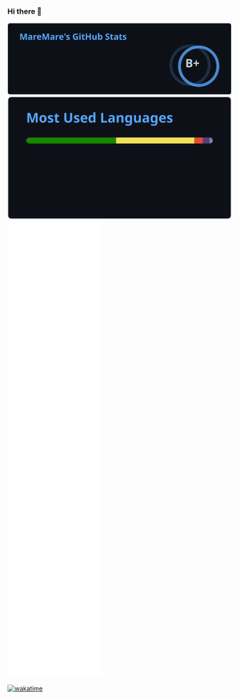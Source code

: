 ### Hi there 👋

<!--
![](https://user-images.githubusercontent.com/807378/199817367-3d6e33d6-c308-47ae-8334-54c2ea68a763.gif)
-->

<dl>
  <dt>
    <a href="https://github.com/anuraghazra/github-readme-stats"><img alt="MareMare's GitHub stats" src="github-stats.svg"></a>
  </dt>
  <dt>
    <a href="https://github.com/anuraghazra/github-readme-stats"><img alt="MareMare's Top Languages" src="github-top-langs.svg"></a>
  </dt>
  <dt>
    <!--
    <a href="https://github.com/ashutosh00710/github-readme-activity-graph"><img alt="MareMare's Activity Graph" width="480px" src="github-activity-graph.svg"></a>
    -->
  </dt>
  <dt>
    <a href="https://github.com/lowlighter/metrics"><img alt="MareMare's Metrics" src="github-metrics.svg"></a>
  </dt>
</dl>

[![wakatime](https://wakatime.com/badge/user/58c96c6c-e4e9-471c-9784-b873dde74383.svg)](https://wakatime.com/@58c96c6c-e4e9-471c-9784-b873dde74383)

<!-- ![](https://komarev.com/ghpvc/?username=MareMare) -->
<!-- 📊
### Hi there 👋

**MareMare/MareMare** is a ✨ _special_ ✨ repository because its `README.md` (this file) appears on your GitHub profile.
Here are some ideas to get you started:

- 🔭 I’m currently working on ...
- 🌱 I’m currently learning ...
- 👯 I’m looking to collaborate on ...
- 🤔 I’m looking for help with ...
- 💬 Ask me about ...
- 📫 How to reach me: ...
- 😄 Pronouns: ...
- ⚡ Fun fact: ...
-->

<!--
### Hi there 👋

- 👋 Hi, I’m @MareMare
- 👀 I’m interested in ...
- 🌱 I’m currently learning ...
- 💞️ I’m looking to collaborate on ...
- 📫 How to reach me ...
-->
